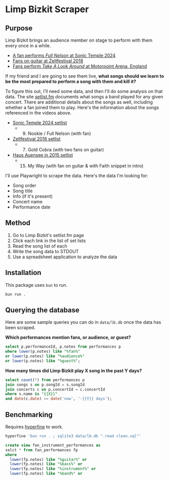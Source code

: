 # Limp Bizkit Scraper

## Purpose

Limp Bizkit brings an audience member on stage to perform with them every once in a while. 

- [A fan performs _Full Nelson_ at Sonic Temple 2024](https://www.instagram.com/p/C7Mt0JYN3sk/)
- [Fans on guitar at Zeltfestival 2018](https://www.youtube.com/watch?v=G4xbg4OCMGg)
- [Fans perform _Take A Look Around_ at Motorpoint Arena, England](https://www.youtube.com/watch?v=J1HPRFqZlik)

If my friend and I are going to see them live, **what songs should we learn to be the most prepared to perform a song with them and kill it?**

To figure this out, I'll need some data, and then I'll do some analysis on that data. The site [setlist.fm](https://www.setlist.fm/) documents what songs a band played for any given concert. There are additional details about the songs as well, including whether a fan joined them to play. Here's the information about the songs referenced in the videos above.

- [Sonic Temple 2024 setlist](https://www.setlist.fm/setlist/limp-bizkit/2024/historic-crew-stadium-columbus-oh-5babf3fc.html)
  - 9. Nookie / Full Nelson (with fan)
- [Zeltfestival 2018 setlist](https://www.setlist.fm/setlist/limp-bizkit/2018/palastzelt-maimarktgelande-mannheim-germany-1beadd64.html) 
  - 7. Gold Cobra (with two fans on guitar)
- [Haus Auensee in 2015 setlist](https://www.setlist.fm/setlist/limp-bizkit/2015/haus-auensee-leipzig-germany-5bc98f54.html)
  - 15. My Way (with fan on guitar & with Faith snippet in intro)

I'll use Playwright to scrape the data. Here's the data I'm looking for:

- Song order
- Song title
- Info (if it's present)
- Concert name
- Performance date

## Method

1. Go to Limp Bizkit's setlist.fm page
2. Click each link in the list of set lists
3. Read the song list of each 
4. Write the song data to STDOUT
5. Use a spreadsheet application to analyze the data

## Installation

This package uses `bun` to run.

```sh
bun run .
```

## Querying the database

Here are some sample queries you can do in `data/lb.db` once the data has been scraped.

**Which performances mention fans, or audience, or guest?**

```sql
select p.performanceId, p.notes from performances p
where lower(p.notes) like "%fan%"
or lower(p.notes) like "%audience%"
or lower(p.notes) like "%guest%";
```

**How many times did Limp Bizkit play X song in the past Y days?**

```sql
select count(*) from performances p
join songs s on p.songId = s.songId
join concerts c on p.concertId = c.concertId
where s.name is "{{X}}"
and date(c.date) >= date('now', '-{{Y}} days');
```

## Benchmarking

Requires [hyperfine](https://github.com/sharkdp/hyperfine) to work.

```sh
hyperfine 'bun run . ; sqlite3 data/lb.db ".read clean.sql"'
```

```sql
create view fan_instrument_performances as
selct * from fan_performances fp
where
  lower(fp.notes) like "%guitar%" or
  lower(fp.notes) like "%bass%" or
  lower(fp.notes) like "%instrument%" or
  lower(fp.notes) like "%band%" or
```
